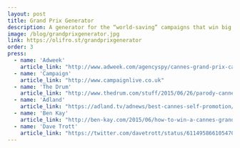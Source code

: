 ```yaml
---
layout: post
title: Grand Prix Generator
description: A generator for the “world-saving” campaigns that win big in ad awards.
image: /blog/grandprixgenerator.jpg
link: https://olifro.st/grandprixgenerator
order: 3
press:
  - name: 'Adweek'
    article_link: "http://www.adweek.com/agencyspy/cannes-grand-prix-case-study-generator-does-the-work-for-you/88739"
  - name: 'Campaign'
    article_link: "http://www.campaignlive.co.uk"
  - name: 'The Drum'
    article_link: "http://www.thedrum.com/stuff/2015/06/26/parody-cannes-grand-prix-generator-looks-save-lonely-abandoned-badgers-and-hydrate"
  - name: 'Adland'
    article_link: "https://adland.tv/adnews/best-cannes-self-promotion/179607688"
  - name: 'Ben Kay'
    article_link: "http://ben-kay.com/2015/06/how-to-win-a-cannes-grand-prix/"
  - name: 'Dave Trott'
    article_link: "https://twitter.com/davetrott/status/611495866105470976"
---
```

